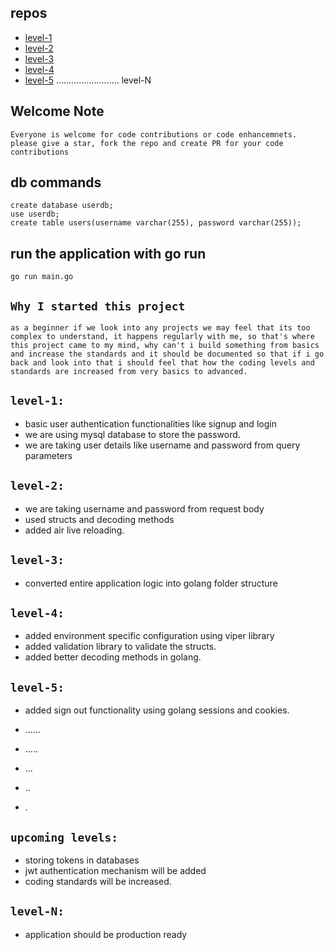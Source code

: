 ## repos

* [level-1](https://github.com/reddynn/golang-mysql-user-registration-level-1)
* [level-2](https://github.com/reddynn/golang-mysql-user-registration-level-2)
* [level-3](https://github.com/reddynn/golang-mysql-user-registration-level-3)
* [level-4](https://github.com/reddynn/golang-mysql-user-registration-level-4)
* [level-5](https://github.com/reddynn/golang-mysql-user-registration-level-5)
......................... level-N
## Welcome Note

```
Everyone is welcome for code contributions or code enhancemnets.
please give a star, fork the repo and create PR for your code contributions
```
## db commands

```
create database userdb;
use userdb;
create table users(username varchar(255), password varchar(255));
```
## run the application with go run

```
go run main.go
```
## `Why I started this project`
```
as a beginner if we look into any projects we may feel that its too complex to understand, it happens regularly with me, so that's where this project came to my mind, why can't i build something from basics and increase the standards and it should be documented so that if i go back and look into that i should feel that how the coding levels and standards are increased from very basics to advanced.
```
## `level-1:`

* basic user authentication functionalities like signup and login
* we are using mysql database to store the password.
* we are taking user details like username and password from query parameters

## `level-2:`

* we are taking username and password from request body
* used structs and decoding methods
* added air live reloading.

## `level-3:`

* converted entire application logic into golang folder structure

## `level-4:`

* added environment specific configuration using viper library
*  added validation library to validate the structs.
*  added better decoding methods in golang.

## `level-5:`

* added sign out functionality using golang sessions and cookies.

* ......
* .....
* ...
* ..
* .

## `upcoming levels:`
* storing tokens in databases
* jwt authentication mechanism will be added
* coding standards will be increased.

## `level-N:`
* application should be production ready
